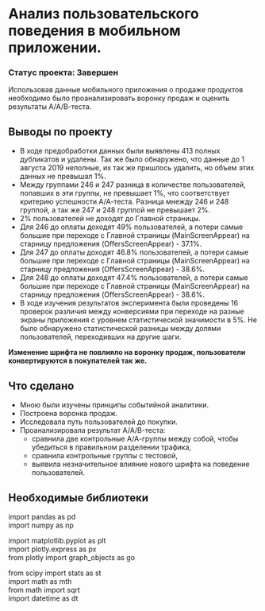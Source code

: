 # Анализ пользовательского поведения в мобильном приложении.
### Статус проекта: Завершен
Использовав данные мобильного приложения о продаже продуктов необходимо было проанализировать воронку продаж и оценить результаты А/А/В-теста.

## Выводы по проекту
* В ходе предобработки данных были выявлены 413 полных дубликатов и удалены. Так же было обнаружено, что данные до 1 августа 2019 неполные, их так же пришлось удалить, но объем этих данных не превышал 1%.  
* Между группами 246 и 247 разница в количестве пользователей, попавших в эти группы, не превышает 1%, что соответствует критерию успешности А/А-теста. Разница мнежду 246 и 248 группой, а так же 247 и 248 группой не превышает 2%.  
* 2% пользователей не доходят до Главной страницы.  
* Для 246 до оплаты доходят 49% пользователей, а потери самые большие при переходе с Главной страницы (MainScreenAppear) на старницу предложения (OffersScreenAppear) - 37.1%.  
* Для 247 до оплаты доходят 46.8% пользователей, а потери самые большие при переходе с Главной страницы (MainScreenAppear) на старницу предложения (OffersScreenAppear) - 38.6%.  
* Для 248 до оплаты доходят 47.4% пользователей, а потери самые большие при переходе с Главной страницы (MainScreenAppear) на старницу предложения (OffersScreenAppear) - 38.6%.  
* В ходе изучения результатов эксперимента были проведены 16 проверок различия между конверсиями при переходе на разные экраны приложения с уровнем статистической значимости в 5%. Не было обнаружено статистической разницы между долями пользователей, переходивших на другие шаги.  

**Изменение шрифта не повлияло на воронку продаж, пользователи конвертируются в покупателей так же.**

## Что сделано
* Мною были изучены принципы событийной аналитики.
* Построена воронка продаж.
* Исследовала путь пользователей до покупки.
* Проанализировала результат А/А/В-теста:
  * сравнила две контрольные А/А-группы между собой, чтобы убедиться в правильном разделении трафика,
  * сравнила контрольные группы с тестовой,
  * выявила незначительное влияние нового шрифта на поведение пользователей.



## Необходимые библиотеки
import pandas as pd  
import numpy as np  

import matplotlib.pyplot as plt  
import plotly.express as px  
from plotly import graph_objects as go  


from scipy import stats as st  
import math as mth  
from math import sqrt  
import datetime as dt  

